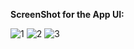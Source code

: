 **ScreenShot for the App UI:**







![1](https://github.com/Tojan-Naiem/Estate-App-UI-using-Flutter/assets/131993607/cfcb7812-8e8e-4785-a29d-2bd4066cf309)
![2](https://github.com/Tojan-Naiem/Estate-App-UI-using-Flutter/assets/131993607/992582bf-7341-4828-8a2d-c09d76d75377)
![3](https://github.com/Tojan-Naiem/Estate-App-UI-using-Flutter/assets/131993607/039f7100-2a16-42d4-bb12-56440f465b6f)

